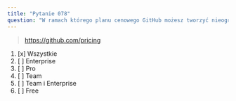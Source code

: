 ```yaml
---
title: "Pytanie 078"
question: "W ramach którego planu cenowego GitHub możesz tworzyć nieograniczoną liczbę publicznych repozytoriów?"
---
```



> https://github.com/pricing
1. [x] Wszystkie
1. [ ] Enterprise
1. [ ] Pro
1. [ ] Team
1. [ ] Team i Enterprise
1. [ ] Free
